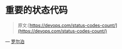 # 重要的状态代码

> 原文:[https://devops.com/status-codes-count/](https://devops.com/status-codes-count/)

— [罗尔泊](https://devops.com/author/breselman/)